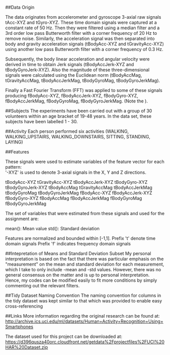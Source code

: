 ##Data Origin

The data originates from accelerometer and gyroscope 3-axial raw signals tAcc-XYZ and tGyro-XYZ. These time domain signals were captured at a constant rate of 50 Hz. Then they were filtered using a median filter and a 3rd order low pass Butterworth filter with a corner frequency of 20 Hz to remove noise. Similarly, the acceleration signal was then separated into body and gravity acceleration signals (tBodyAcc-XYZ and tGravityAcc-XYZ) using another low pass Butterworth filter with a corner frequency of 0.3 Hz. 

Subsequently, the body linear acceleration and angular velocity were derived in time to obtain Jerk signals (tBodyAccJerk-XYZ and tBodyGyroJerk-XYZ). Also the magnitude of these three-dimensional signals were calculated using the Euclidean norm (tBodyAccMag, tGravityAccMag, tBodyAccJerkMag, tBodyGyroMag, tBodyGyroJerkMag). 

Finally a Fast Fourier Transform (FFT) was applied to some of these signals producing fBodyAcc-XYZ, fBodyAccJerk-XYZ, fBodyGyro-XYZ, fBodyAccJerkMag, fBodyGyroMag, fBodyGyroJerkMag. (Note the ). 

##Subjects
The experiments have been carried out with a group of 30 volunteers within an age bracket of 19-48 years. In the data set, these subjects have been labelled 1 - 30.

##Activity
Each person performed six activities (WALKING, WALKING_UPSTAIRS, WALKING_DOWNSTAIRS, SITTING, STANDING, LAYING)

##Features

These signals were used to estimate variables of the feature vector for each pattern:  
'-XYZ' is used to denote 3-axial signals in the X, Y and Z directions.

tBodyAcc-XYZ
tGravityAcc-XYZ
tBodyAccJerk-XYZ
tBodyGyro-XYZ
tBodyGyroJerk-XYZ
tBodyAccMag
tGravityAccMag
tBodyAccJerkMag
tBodyGyroMag
tBodyGyroJerkMag
fBodyAcc-XYZ
fBodyAccJerk-XYZ
fBodyGyro-XYZ
fBodyAccMag
fBodyAccJerkMag
fBodyGyroMag
fBodyGyroJerkMag

The set of variables that were estimated from these signals and used for the assignment are: 

mean(): Mean value
std(): Standard deviation

Features are normalized and bounded within [-1,1].
Prefix 't' denote time domain signals
Prefix 'f' indicates frequency domain signals

##Intepretation of Means and Standard Deviation Subset
My personal interpretation is based on the fact that there was particular emphasis on the "measurement" on the mean and standard deviation for each measurement, which I take to only include -mean and -std values. However, there was no general consensus on the matter and is up to personal interpretation. Hence, my codes can be modified easily to fit more conditions by simply commenting out the relevant filters.

##Tidy Dataset Naming Convention
The naming convention for columns in the tidy dataset was kept similar to that which was provided to enable easy cross-referencing

##Links
More information regarding the original research can be found at:
http://archive.ics.uci.edu/ml/datasets/Human+Activity+Recognition+Using+Smartphones

The dataset used for this project can be downloaded at:
https://d396qusza40orc.cloudfront.net/getdata%2Fprojectfiles%2FUCI%20HAR%20Dataset.zip



